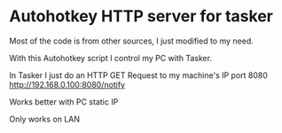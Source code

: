 # Autohotkey HTTP server for tasker

Most of the code is from other sources, I just modified to my need.

With this Autohotkey script I control my PC with Tasker.

In Tasker I just do an HTTP GET Request to my machine's IP port 8080
http://192.168.0.100:8080/notify

Works better with PC static IP

Only works on LAN